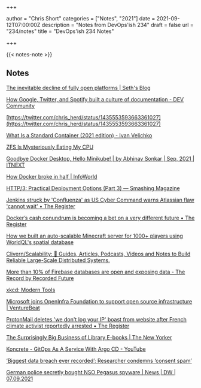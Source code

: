 +++

author = "Chris Short"
categories = ["Notes", "2021"]
date = 2021-09-12T07:00:00Z
description = "Notes from DevOps'ish 234"
draft = false
url = "234/notes"
title = "DevOps'ish 234 Notes"

+++

{{< notes-note >}}

## Notes

[The inevitable decline of fully open platforms | Seth's Blog](https://seths.blog/2021/08/the-inevitable-decline-of-fully-open-platforms/)

[How Google, Twitter, and Spotify built a culture of documentation - DEV Community](https://dev.to/doctave/how-google-twitter-and-spotify-built-a-culture-of-documentation-3e0m)

[https://twitter.com/chris_herd/status/1435553593663361027](https://twitter.com/chris_herd/status/1435553593663361027)

[What Is a Standard Container (2021 edition) - Ivan Velichko](https://iximiuz.com/en/posts/oci-containers/)

[ZFS Is Mysteriously Eating My CPU](https://www.brendangregg.com/blog/2021-09-06/zfs-is-mysteriously-eating-my-cpu.html)

[Goodbye Docker Desktop, Hello Minikube! | by Abhinav Sonkar | Sep, 2021 | ITNEXT](https://itnext.io/goodbye-docker-desktop-hello-minikube-3649f2a1c469)

[How Docker broke in half | InfoWorld](https://www.infoworld.com/article/3632142/how-docker-broke-in-half.html)

[HTTP/3: Practical Deployment Options (Part 3) — Smashing Magazine](https://www.smashingmagazine.com/2021/09/http3-practical-deployment-options-part3/)

[Jenkins struck by 'Confluenza' as US Cyber Command warns Atlassian flaw 'cannot wait' • The Register](https://www.theregister.com/2021/09/06/jenkins_confluence_compromised/)

[Docker’s cash conundrum is becoming a bet on a very different future • The Register](https://www.theregister.com/2021/09/06/docker_tier_shakeup_opinion_column/)

[How we built an auto-scalable Minecraft server for 1000+ players using WorldQL's spatial database](https://www.worldql.com/posts/2021-08-worldql-scalable-minecraft/)

[Clivern/Scalability: 🔖 Guides, Articles, Podcasts, Videos and Notes to Build Reliable Large-Scale Distributed Systems.](https://github.com/Clivern/Scalability)

[More than 10% of Firebase databases are open and exposing data - The Record by Recorded Future](https://therecord.media/more-than-10-of-firebase-databases-are-open-and-exposing-data/)

[xkcd: Modern Tools](https://xkcd.com/2510/)

[Microsoft joins OpenInfra Foundation to support open source infrastructure | VentureBeat](https://venturebeat.com/2021/09/08/microsoft-joins-openinfra-foundation-to-support-open-source-infrastructure/)

[ProtonMail deletes 'we don't log your IP' boast from website after French climate activist reportedly arrested • The Register](https://www.theregister.com/2021/09/07/protonmail_hands_user_ip_address_police/)

[The Surprisingly Big Business of Library E-books | The New Yorker](https://www.newyorker.com/news/annals-of-communications/an-app-called-libby-and-the-surprisingly-big-business-of-library-e-books)

[Koncrete - GitOps As A Service With Argo CD - YouTube](https://www.youtube.com/watch?v=F2EdxLMQsCw)

[‘Biggest data breach ever recorded’: Researcher condemns ‘consent spam’](https://www.siliconrepublic.com/enterprise/biggest-data-breach-consent-spam)

[German police secretly bought NSO Pegasus spyware | News | DW | 07.09.2021](https://www.dw.com/en/german-police-secretly-bought-nso-pegasus-spyware/a-59113197)

